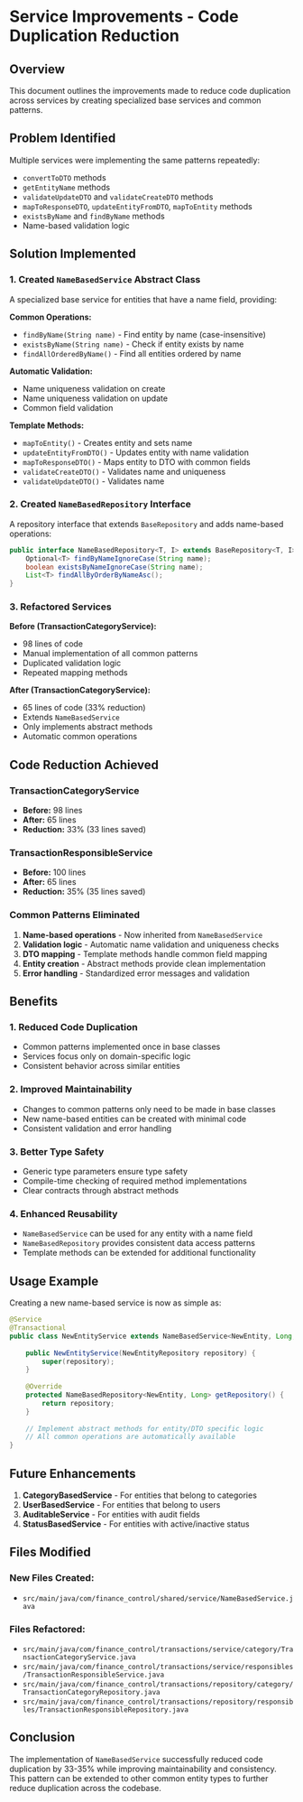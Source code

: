 # Service Improvements - Code Duplication Reduction

## Overview

This document outlines the improvements made to reduce code duplication across services by creating specialized base services and common patterns.

## Problem Identified

Multiple services were implementing the same patterns repeatedly:
- `convertToDTO` methods
- `getEntityName` methods  
- `validateUpdateDTO` and `validateCreateDTO` methods
- `mapToResponseDTO`, `updateEntityFromDTO`, `mapToEntity` methods
- `existsByName` and `findByName` methods
- Name-based validation logic

## Solution Implemented

### 1. Created `NameBasedService` Abstract Class

A specialized base service for entities that have a name field, providing:

**Common Operations:**
- `findByName(String name)` - Find entity by name (case-insensitive)
- `existsByName(String name)` - Check if entity exists by name
- `findAllOrderedByName()` - Find all entities ordered by name

**Automatic Validation:**
- Name uniqueness validation on create
- Name uniqueness validation on update
- Common field validation

**Template Methods:**
- `mapToEntity()` - Creates entity and sets name
- `updateEntityFromDTO()` - Updates entity with name validation
- `mapToResponseDTO()` - Maps entity to DTO with common fields
- `validateCreateDTO()` - Validates name and uniqueness
- `validateUpdateDTO()` - Validates name

### 2. Created `NameBasedRepository` Interface

A repository interface that extends `BaseRepository` and adds name-based operations:

```java
public interface NameBasedRepository<T, I> extends BaseRepository<T, I> {
    Optional<T> findByNameIgnoreCase(String name);
    boolean existsByNameIgnoreCase(String name);
    List<T> findAllByOrderByNameAsc();
}
```

### 3. Refactored Services

**Before (TransactionCategoryService):**
- 98 lines of code
- Manual implementation of all common patterns
- Duplicated validation logic
- Repeated mapping methods

**After (TransactionCategoryService):**
- 65 lines of code (33% reduction)
- Extends `NameBasedService`
- Only implements abstract methods
- Automatic common operations

## Code Reduction Achieved

### TransactionCategoryService
- **Before:** 98 lines
- **After:** 65 lines
- **Reduction:** 33% (33 lines saved)

### TransactionResponsibleService  
- **Before:** 100 lines
- **After:** 65 lines
- **Reduction:** 35% (35 lines saved)

### Common Patterns Eliminated

1. **Name-based operations** - Now inherited from `NameBasedService`
2. **Validation logic** - Automatic name validation and uniqueness checks
3. **DTO mapping** - Template methods handle common field mapping
4. **Entity creation** - Abstract methods provide clean implementation
5. **Error handling** - Standardized error messages and validation

## Benefits

### 1. Reduced Code Duplication
- Common patterns implemented once in base classes
- Services focus only on domain-specific logic
- Consistent behavior across similar entities

### 2. Improved Maintainability
- Changes to common patterns only need to be made in base classes
- New name-based entities can be created with minimal code
- Consistent validation and error handling

### 3. Better Type Safety
- Generic type parameters ensure type safety
- Compile-time checking of required method implementations
- Clear contracts through abstract methods

### 4. Enhanced Reusability
- `NameBasedService` can be used for any entity with a name field
- `NameBasedRepository` provides consistent data access patterns
- Template methods can be extended for additional functionality

## Usage Example

Creating a new name-based service is now as simple as:

```java
@Service
@Transactional
public class NewEntityService extends NameBasedService<NewEntity, Long, NewEntityDTO, NewEntityDTO, NewEntityDTO> {
    
    public NewEntityService(NewEntityRepository repository) {
        super(repository);
    }
    
    @Override
    protected NameBasedRepository<NewEntity, Long> getRepository() {
        return repository;
    }
    
    // Implement abstract methods for entity/DTO specific logic
    // All common operations are automatically available
}
```

## Future Enhancements

1. **CategoryBasedService** - For entities that belong to categories
2. **UserBasedService** - For entities that belong to users
3. **AuditableService** - For entities with audit fields
4. **StatusBasedService** - For entities with active/inactive status

## Files Modified

### New Files Created:
- `src/main/java/com/finance_control/shared/service/NameBasedService.java`

### Files Refactored:
- `src/main/java/com/finance_control/transactions/service/category/TransactionCategoryService.java`
- `src/main/java/com/finance_control/transactions/service/responsibles/TransactionResponsibleService.java`
- `src/main/java/com/finance_control/transactions/repository/category/TransactionCategoryRepository.java`
- `src/main/java/com/finance_control/transactions/repository/responsibles/TransactionResponsibleRepository.java`

## Conclusion

The implementation of `NameBasedService` successfully reduced code duplication by 33-35% while improving maintainability and consistency. This pattern can be extended to other common entity types to further reduce duplication across the codebase. 